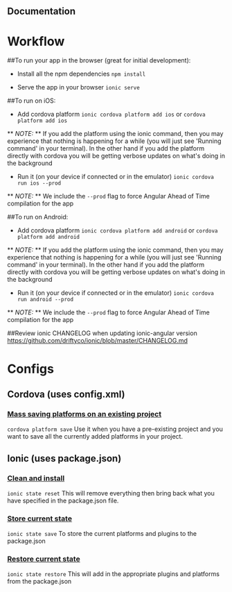 ## Documentation


# Workflow
##To run your app in the browser (great for initial development):
- Install all the npm dependencies
`npm install`

- Serve the app in your browser
`ionic serve`

##To run on iOS:
- Add cordova platform
`ionic cordova platform add ios` or `cordova platform add ios`

** *NOTE:* ** If you add the platform using the ionic command, then you may experience that nothing is happening for a while (you will just see 'Running command' in your terminal). In the other hand if you add the platform directly with cordova you will be getting verbose updates on what's doing in the background


- Run it (on your device if connected or in the emulator)
`ionic cordova run ios --prod`

** *NOTE:* ** We include the `--prod` flag to force Angular Ahead of Time compilation for the app


##To run on Android:
- Add cordova platform
`ionic cordova platform add android` or `cordova platform add android`

** *NOTE:* ** If you add the platform using the ionic command, then you may experience that nothing is happening for a while (you will just see 'Running command' in your terminal). In the other hand if you add the platform directly with cordova you will be getting verbose updates on what's doing in the background


- Run it (on your device if connected or in the emulator)
`ionic cordova run android --prod`

** *NOTE:* ** We include the `--prod` flag to force Angular Ahead of Time compilation for the app

##Review ionic CHANGELOG when updating ionic-angular version
https://github.com/driftyco/ionic/blob/master/CHANGELOG.md

# Configs
## Cordova (uses config.xml)
### [Mass saving platforms on an existing project](http://cordova.apache.org/docs/en/latest/platform_plugin_versioning_ref/index.html#mass-saving-platforms-on-an-existing-project)
`cordova platform save`
Use it when you have a pre-existing project and you want to save all the currently added platforms in your project.

## Ionic (uses package.json)
### [Clean and install](https://www.raymondcamden.com/2015/04/20/ionic-adds-a-new-state-feature/)
`ionic state reset`
This will remove everything then bring back what you have specified in the package.json file.

### [Store current state](https://www.raymondcamden.com/2015/04/20/ionic-adds-a-new-state-feature/)
`ionic state save`
To store the current platforms and plugins to the package.json

### [Restore current state](https://www.raymondcamden.com/2015/04/20/ionic-adds-a-new-state-feature/)
`ionic state restore`
This will add in the appropriate plugins and platforms from the package.json
